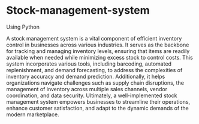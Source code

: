 # Stock-management-system
Using Python

A stock management system is a vital component of efficient inventory control in businesses across various industries. It serves as the backbone for tracking and managing inventory levels, ensuring that items are readily available when needed while minimizing excess stock to control costs. This system incorporates various tools, including barcoding, automated replenishment, and demand forecasting, to address the complexities of inventory accuracy and demand prediction. Additionally, it helps organizations navigate challenges such as supply chain disruptions, the management of inventory across multiple sales channels, vendor coordination, and data security. Ultimately, a well-implemented stock management system empowers businesses to streamline their operations, enhance customer satisfaction, and adapt to the dynamic demands of the modern marketplace.
